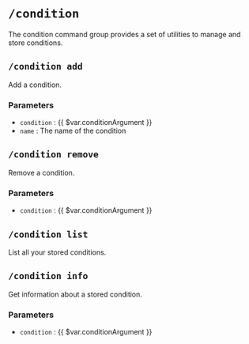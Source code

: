 # `/condition`

The condition command group provides a set of utilities
to manage and store conditions.

## `/condition add`

Add a condition.

### Parameters

- `condition` : {{ $var.conditionArgument }}
- `name` : The name of the condition

## `/condition remove`

Remove a condition.

### Parameters

- `condition` : {{ $var.conditionArgument }}

## `/condition list`

List all your stored conditions.

## `/condition info`

Get information about a stored condition.

### Parameters

- `condition` : {{ $var.conditionArgument }}
